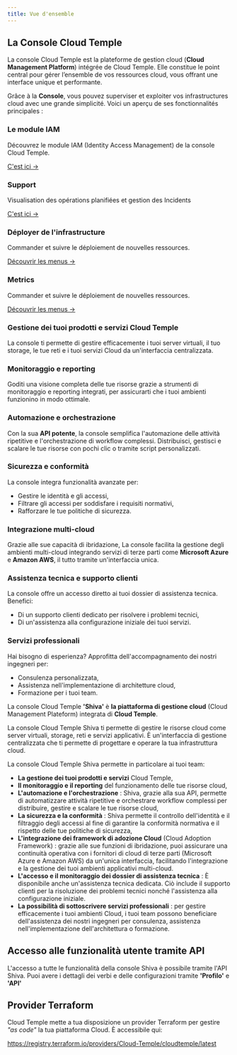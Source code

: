 ```yaml
---
title: Vue d'ensemble
---
```


## La Console Cloud Temple

La console Cloud Temple est la plateforme de gestion cloud (**Cloud Management Platform**) intégrée de Cloud Temple. Elle constitue le point central pour gérer l’ensemble de vos ressources cloud, vous offrant une interface unique et performante.

Grâce à la **Console**, vous pouvez superviser et exploiter vos infrastructures cloud avec une grande simplicité. Voici un aperçu de ses fonctionnalités principales :

<div class="card-grid">

  <div class="card">
    <h3>Le module IAM</h3>
    <p>Découvrez le module IAM (Identity Access Management) de la console Cloud Temple.</p>
    <a href="./iam" class="card-link">C'est ici &rarr;</a>
  </div>

  <div class="card">
    <h3>Support</h3>
    <p>Visualisation des opérations planifiées et gestion des Incidents</p>
    <a href="./status" class="card-link">C'est ici &rarr;</a>
  </div>

  <div class="card">
    <h3>Déployer de l'infrastructure</h3>
    <p>Commander et suivre le déploiement de nouvelles ressources.</p>
    <a href="./orders" class="card-link">Découvrir les menus &rarr;</a>
  </div>

  <div class="card">
    <h3>Metrics</h3>
    <p>Commander et suivre le déploiement de nouvelles ressources.</p>
    <a href="./metrics/concepts" class="card-link">Découvrir les menus &rarr;</a>
  </div>

</div>

### Gestione dei tuoi prodotti e servizi Cloud Temple
La console ti permette di gestire efficacemente i tuoi server virtuali, il tuo storage, le tue reti e i tuoi servizi Cloud da un'interfaccia centralizzata.

### Monitoraggio e reporting
Goditi una visione completa delle tue risorse grazie a strumenti di monitoraggio e reporting integrati, per assicurarti che i tuoi ambienti funzionino in modo ottimale.

### Automazione e orchestrazione
Con la sua **API potente**, la console semplifica l'automazione delle attività ripetitive e l'orchestrazione di workflow complessi. Distribuisci, gestisci e scalare le tue risorse con pochi clic o tramite script personalizzati.

### Sicurezza e conformità
La console integra funzionalità avanzate per:
- Gestire le identità e gli accessi,
- Filtrare gli accessi per soddisfare i requisiti normativi,
- Rafforzare le tue politiche di sicurezza.

### Integrazione multi-cloud
Grazie alle sue capacità di ibridazione, La console facilita la gestione degli ambienti multi-cloud integrando servizi di terze parti come **Microsoft Azure** e **Amazon AWS**, il tutto tramite un'interfaccia unica.

### Assistenza tecnica e supporto clienti
La console offre un accesso diretto ai tuoi dossier di assistenza tecnica. Benefici:
- Di un supporto clienti dedicato per risolvere i problemi tecnici,
- Di un'assistenza alla configurazione iniziale dei tuoi servizi.

### Servizi professionali
Hai bisogno di esperienza? Approfitta dell'accompagnamento dei nostri ingegneri per:
- Consulenza personalizzata,
- Assistenza nell'implementazione di architetture cloud,
- Formazione per i tuoi team.

La console Cloud Temple __'Shiva'__ è __la piattaforma di gestione cloud__ (Cloud Management Plateform) integrata di __Cloud Temple__.

La console Cloud Temple Shiva ti permette di gestire le risorse cloud come server virtuali, storage, reti e servizi applicativi.
È un'interfaccia di gestione centralizzata che ti permette di progettare e operare la tua infrastruttura cloud.

La console Cloud Temple Shiva permette in particolare ai tuoi team:

- __La gestione dei tuoi prodotti e servizi__ Cloud Temple,
- __Il monitoraggio e il reporting__ del funzionamento delle tue risorse cloud,
- __L'automazione e l'orchestrazione__ : Shiva, grazie alla sua API, permette di automatizzare attività ripetitive e orchestrare workflow complessi per distribuire, gestire e scalare le tue risorse cloud,
- __La sicurezza e la conformità__ : Shiva permette il controllo dell'identità e il filtraggio degli accessi al fine di garantire la conformità normativa e il rispetto delle tue politiche di sicurezza,
- __L'integrazione dei framework di adozione Cloud__ (Cloud Adoption Framework) : grazie alle sue funzioni di ibridazione, puoi assicurare una continuità operativa con i fornitori di cloud di terze parti (Microsoft Azure e Amazon AWS) da un'unica interfaccia, facilitando l'integrazione e la gestione dei tuoi ambienti applicativi multi-cloud.
- __L'accesso e il monitoraggio dei dossier di assistenza tecnica__ : È disponibile anche un'assistenza tecnica dedicata. Ciò include il supporto clienti per la risoluzione dei problemi tecnici nonché l'assistenza alla configurazione iniziale.
- __La possibilità di sottoscrivere servizi professionali__ : per gestire efficacemente i tuoi ambienti Cloud, i tuoi team possono beneficiare dell'assistenza dei nostri ingegneri per consulenza, assistenza nell'implementazione dell'architettura o formazione.

## Accesso alle funzionalità utente tramite API

L'accesso a tutte le funzionalità della console Shiva è possibile tramite l'API Shiva.
Puoi avere i dettagli dei verbi e delle configurazioni tramite __'Profilo'__ e __'API'__

## Provider Terraform

Cloud Temple mette a tua disposizione un provider Terraform per gestire *"as code"* la tua piattaforma Cloud. È accessibile qui:

https://registry.terraform.io/providers/Cloud-Temple/cloudtemple/latest
